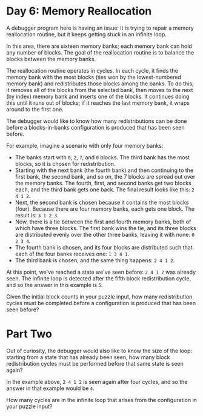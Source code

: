 # Day 6: Memory Reallocation

A debugger program here is having an issue: it is trying to repair a
memory reallocation routine, but it keeps getting stuck in an infinite
loop.

In this area, there are sixteen memory banks; each memory bank can
hold any number of blocks. The goal of the reallocation routine is to
balance the blocks between the memory banks.

The reallocation routine operates in cycles. In each cycle, it finds
the memory bank with the most blocks (ties won by the lowest-numbered
memory bank) and redistributes those blocks among the banks. To do
this, it removes all of the blocks from the selected bank, then moves
to the next (by index) memory bank and inserts one of the blocks. It
continues doing this until it runs out of blocks; if it reaches the
last memory bank, it wraps around to the first one.

The debugger would like to know how many redistributions can be done
before a blocks-in-banks configuration is produced that has been seen
before.

For example, imagine a scenario with only four memory banks:

- The banks start with `0`, `2`, `7`, and `0` blocks. The third bank
  has the most blocks, so it is chosen for redistribution.
- Starting with the next bank (the fourth bank) and then continuing to
  the first bank, the second bank, and so on, the 7 blocks are spread
  out over the memory banks. The fourth, first, and second banks get
  two blocks each, and the third bank gets one back. The final result
  looks like this: `2 4 1 2`.
- Next, the second bank is chosen because it contains the most blocks
  (four). Because there are four memory banks, each gets one
  block. The result is: `3 1 2 3`.
- Now, there is a tie between the first and fourth memory banks, both
  of which have three blocks. The first bank wins the tie, and its
  three blocks are distributed evenly over the other three banks,
  leaving it with none: `0 2 3 4`.
- The fourth bank is chosen, and its four blocks are distributed such
  that each of the four banks receives one: `1 3 4 1`.
- The third bank is chosen, and the same thing happens: `2 4 1 2`.

At this point, we've reached a state we've seen before: `2 4 1 2` was
already seen. The infinite loop is detected after the fifth block
redistribution cycle, and so the answer in this example is `5`.

Given the initial block counts in your puzzle input, how many
redistribution cycles must be completed before a configuration is
produced that has been seen before?

# Part Two

Out of curiosity, the debugger would also like to know the size of the
loop: starting from a state that has already been seen, how many block
redistribution cycles must be performed before that same state is seen
again?

In the example above, `2 4 1 2` is seen again after four cycles, and
so the answer in that example would be `4`.

How many cycles are in the infinite loop that arises from the
configuration in your puzzle input?
